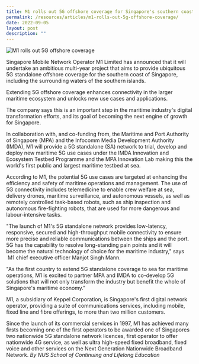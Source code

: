 ```yaml
---
title: M1 rolls out 5G offshore coverage for Singapore's southern coast
permalink: /resources/articles/m1-rolls-out-5g-offshore-coverage/
date: 2022-09-05
layout: post
description: ""
---
```

![M1 rolls out 5G offshore coverage]()

Singapore Mobile Network Operator M1 Limited has announced that it will undertake an ambitious multi-year project that aims to provide ubiquitous 5G standalone offshore coverage for the southern coast of Singapore, including the surrounding waters of the southern islands.

Extending 5G offshore coverage enhances connectivity in the larger maritime ecosystem and unlocks new use cases and applications.

The company says this is an important step in the maritime industry's digital transformation efforts, and its goal of becoming the next engine of growth for Singapore.

In collaboration with, and co-funding from, the Maritime and Port Authority of Singapore (MPA) and the Infocomm Media Development Authority (IMDA), M1 will provide a 5G standalone (SA) network to trial, develop and deploy new maritime 5G use cases under the IMDA Innovation and Ecosystem Testbed Programme and the MPA Innovation Lab making this the world's first public and largest maritime testbed at sea.

According to M1, the potential 5G use cases are targeted at enhancing the efficiency and safety of maritime operations and management. The use of 5G connectivity includes telemedicine to enable crew welfare at sea, delivery drones, maritime surveillance, and autonomous vessels, as well as remotely controlled task-based robots, such as ship inspection and autonomous fire-fighting robots, that are used for more dangerous and labour-intensive tasks.

"The launch of M1's 5G standalone network provides low-latency, responsive, secured and high-throughput mobile connectivity to ensure more precise and reliable communications between the ships and the port. 5G has the capability to resolve long-standing pain points and it will become the natural technology of choice for the maritime industry," says  M1 chief executive officer Manjot Singh Mann.

"As the first country to extend 5G standalone coverage to sea for maritime operations, M1 is excited to partner MPA and IMDA to co-develop 5G solutions that will not only transform the industry but benefit the whole of Singapore's maritime economy."

M1, a subsidiary of Keppel Corporation, is Singapore's first digital network operator, providing a suite of communications services, including mobile, fixed line and fibre offerings, to more than two million customers.

Since the launch of its commercial services in 1997, M1 has achieved many firsts becoming one of the first operators to be awarded one of Singapores two nationwide 5G standalone network licences, first operator to offer nationwide 4G service, as well as ultra high-speed fixed broadband, fixed voice and other services on the Next Generation Nationwide Broadband Network.
*By NUS School of Continuing and Lifelong Education*